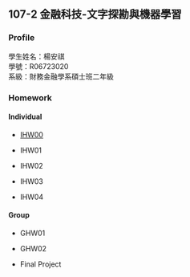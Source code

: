 ## 107-2 金融科技-文字探勘與機器學習

### Profile

學生姓名：楊安祺  
學號：R06723020  
系級：財務金融學系碩士班二年級  

### Homework

#### Individual  
* [IHW00](./IHW00)
- IHW01  
* IHW02  
- IHW03
* IHW04  

#### Group  
* GHW01  
- GHW02  
* Final Project  
